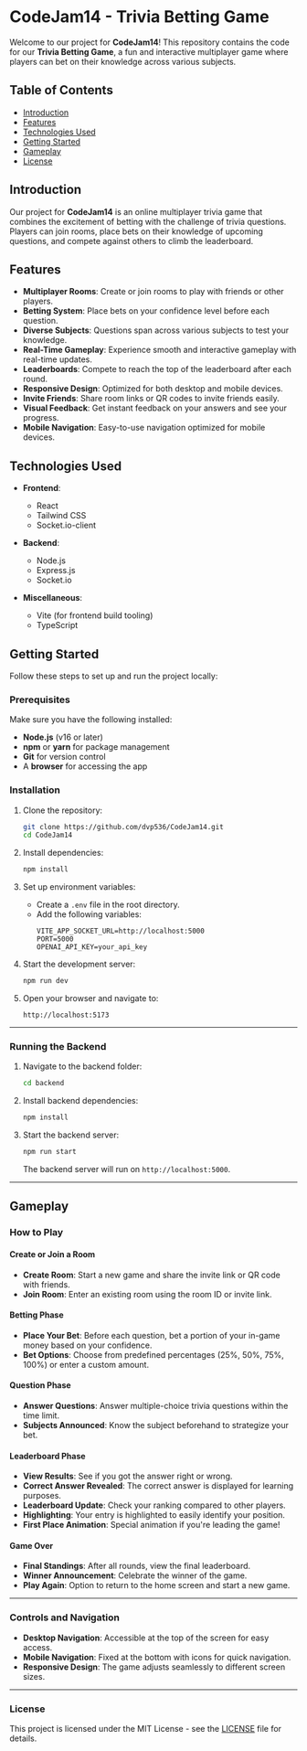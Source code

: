 # CodeJam14 - Trivia Betting Game

Welcome to our project for **CodeJam14**! This repository contains the code for our **Trivia Betting Game**, a fun and interactive multiplayer game where players can bet on their knowledge across various subjects.

## Table of Contents

- [Introduction](#introduction)
- [Features](#features)
- [Technologies Used](#technologies-used)
- [Getting Started](#getting-started)
- [Gameplay](#gameplay)
- [License](#license)

## Introduction

Our project for **CodeJam14** is an online multiplayer trivia game that combines the excitement of betting with the challenge of trivia questions. Players can join rooms, place bets on their knowledge of upcoming questions, and compete against others to climb the leaderboard.

## Features

- **Multiplayer Rooms**: Create or join rooms to play with friends or other players.
- **Betting System**: Place bets on your confidence level before each question.
- **Diverse Subjects**: Questions span across various subjects to test your knowledge.
- **Real-Time Gameplay**: Experience smooth and interactive gameplay with real-time updates.
- **Leaderboards**: Compete to reach the top of the leaderboard after each round.
- **Responsive Design**: Optimized for both desktop and mobile devices.
- **Invite Friends**: Share room links or QR codes to invite friends easily.
- **Visual Feedback**: Get instant feedback on your answers and see your progress.
- **Mobile Navigation**: Easy-to-use navigation optimized for mobile devices.

## Technologies Used

- **Frontend**:
  - React
  - Tailwind CSS
  - Socket.io-client

- **Backend**:
  - Node.js
  - Express.js
  - Socket.io

- **Miscellaneous**:
  - Vite (for frontend build tooling)
  - TypeScript

## Getting Started

Follow these steps to set up and run the project locally:

### Prerequisites
Make sure you have the following installed:
- **Node.js** (v16 or later)
- **npm** or **yarn** for package management
- **Git** for version control
- A **browser** for accessing the app

### Installation

1. Clone the repository:
   ```bash
   git clone https://github.com/dvp536/CodeJam14.git
   cd CodeJam14
   ```

2. Install dependencies:
   ```bash
   npm install
   ```

3. Set up environment variables:
   - Create a `.env` file in the root directory.
   - Add the following variables:
     ```
     VITE_APP_SOCKET_URL=http://localhost:5000
     PORT=5000
     OPENAI_API_KEY=your_api_key
     ```

4. Start the development server:
   ```bash
   npm run dev
   ```


5. Open your browser and navigate to:
   ```
   http://localhost:5173
   ```

---

### Running the Backend

1. Navigate to the backend folder:
   ```bash
   cd backend
   ```

2. Install backend dependencies:
   ```bash
   npm install
   ```

3. Start the backend server:
   ```bash
   npm run start
   ```

   The backend server will run on `http://localhost:5000`.

---

## Gameplay

### How to Play

#### Create or Join a Room
- **Create Room**: Start a new game and share the invite link or QR code with friends.
- **Join Room**: Enter an existing room using the room ID or invite link.

#### Betting Phase
- **Place Your Bet**: Before each question, bet a portion of your in-game money based on your confidence.
- **Bet Options**: Choose from predefined percentages (25%, 50%, 75%, 100%) or enter a custom amount.

#### Question Phase
- **Answer Questions**: Answer multiple-choice trivia questions within the time limit.
- **Subjects Announced**: Know the subject beforehand to strategize your bet.

#### Leaderboard Phase
- **View Results**: See if you got the answer right or wrong.
- **Correct Answer Revealed**: The correct answer is displayed for learning purposes.
- **Leaderboard Update**: Check your ranking compared to other players.
- **Highlighting**: Your entry is highlighted to easily identify your position.
- **First Place Animation**: Special animation if you're leading the game!

#### Game Over
- **Final Standings**: After all rounds, view the final leaderboard.
- **Winner Announcement**: Celebrate the winner of the game.
- **Play Again**: Option to return to the home screen and start a new game.

---

### Controls and Navigation

- **Desktop Navigation**: Accessible at the top of the screen for easy access.
- **Mobile Navigation**: Fixed at the bottom with icons for quick navigation.
- **Responsive Design**: The game adjusts seamlessly to different screen sizes.

---

### License

This project is licensed under the MIT License - see the [LICENSE](LICENSE) file for details.

